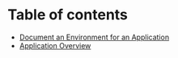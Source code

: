 # Table of contents

* [Document an Environment for an Application](README.md)
* [Application Overview](application-overview.md)

